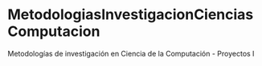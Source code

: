 # MetodologiasInvestigacionCienciasComputacion
Metodologías de investigación en Ciencia de la Computación - Proyectos I
